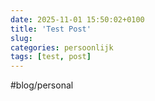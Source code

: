 ```yaml
---
date: 2025-11-01 15:50:02+0100
title: 'Test Post'
slug: 
categories: persoonlijk
tags: [test, post]
---
```


#blog/personal